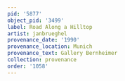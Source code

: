 ```yaml
---
pid: '5877'
object_pid: '3499'
label: Road Along a Hilltop
artist: janbrueghel
provenance_date: '1990'
provenance_location: Munich
provenance_text: Gallery Bernheimer
collection: provenance
order: '1058'
---
```

